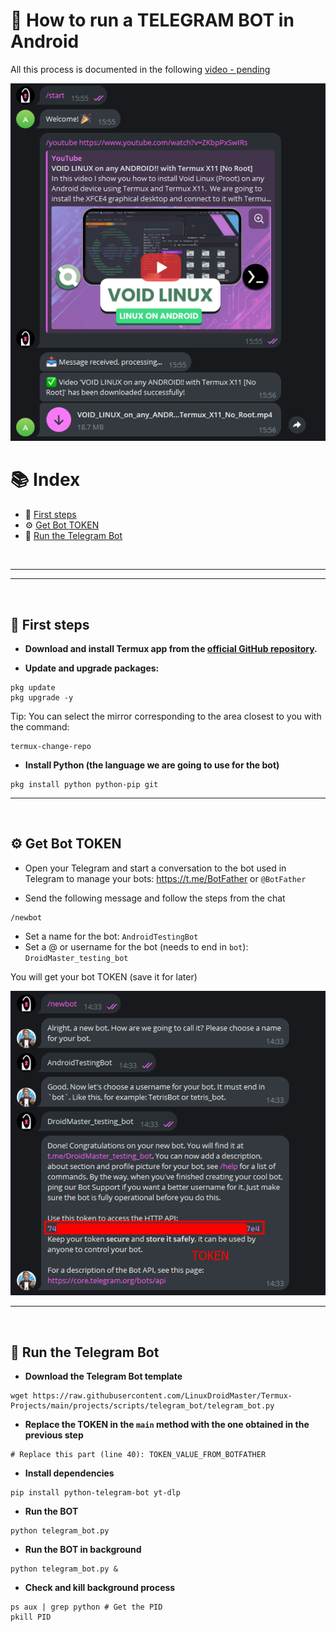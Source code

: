 # 🤖 How to run a TELEGRAM BOT in Android

All this process is documented in the following [video - pending]()

![](/projects/images/telegram_bot/telegram_bot_running.png)

# 📚 Index

* 🏁 [First steps](#first-steps)
* ⚙️ [Get Bot TOKEN](#step1)
* 🤖 [Run the Telegram Bot](#step2)


<br>

---  
---  

<br>

## 🏁 First steps <a name=first-steps></a>

- **Download and install Termux app from the [official GitHub repository](https://github.com/termux/termux-app).**

- **Update and upgrade packages:** 
```
pkg update
pkg upgrade -y
```

Tip: You can select the mirror corresponding to the area closest to you with the command: 
```
termux-change-repo
```

- **Install Python (the language we are going to use for the bot)** 
```
pkg install python python-pip git
```

---  

<br>

## ⚙️ Get Bot TOKEN <a name=step1></a>

- Open your Telegram and start a conversation to the bot used in Telegram to manage your bots: https://t.me/BotFather or `@BotFather`

- Send the following message and follow the steps from the chat
```
/newbot
```
- Set a name for the bot: `AndroidTestingBot`
- Set a @ or username for the bot (needs to end in `bot`): `DroidMaster_testing_bot`

You will get your bot TOKEN (save it for later)

![](/projects/images/telegram_bot/bot_father_conversation.png)

---  

<br>

## 🤖 Run the Telegram Bot <a name=step2></a>


- **Download the Telegram Bot template** 
```
wget https://raw.githubusercontent.com/LinuxDroidMaster/Termux-Projects/main/projects/scripts/telegram_bot/telegram_bot.py
```

- **Replace the TOKEN in the `main` method with the one obtained in the previous step** 

```
# Replace this part (line 40): TOKEN_VALUE_FROM_BOTFATHER
```

- **Install dependencies**
```
pip install python-telegram-bot yt-dlp
```

- **Run the BOT**
```
python telegram_bot.py
```

- **Run the BOT in background**
```
python telegram_bot.py &
```

- **Check and kill background process**
```
ps aux | grep python # Get the PID
pkill PID
```